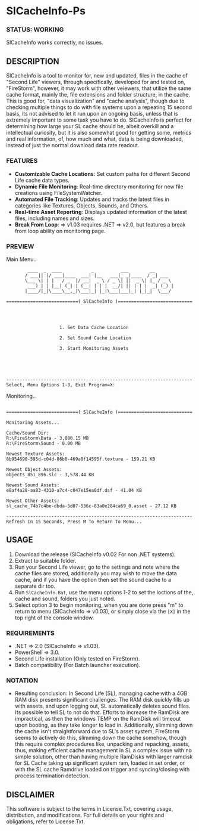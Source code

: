 # SlCacheInfo-Ps

### STATUS: WORKING
SlCacheInfo works correctly, no issues.

## DESCRIPTION
SlCacheInfo is a tool to monitor for, new and updated, files in the cache of "Second Life" viewers, through specifically, developed for and tested on, "FireStorm", however, it may work with other veiewers, that utilize the same cache format, mainly the, file extensions and folder structure, in the cache. This is good for, "data visualization" and "cache analysis", though due to checking multiple things to do with file systems upon a repeating 15 second basis, its not advised to let it run upon an ongoing basis, unless that is extremely important to some task you have to do. SlCacheInfo is perfect for determining how large your SL cache should be, albeit overkill and a intellectual curiosity, but it is also somewhat good for getting some, metrics and real information, of, how much and what, data is being downloaded, instead of just the normal download data rate readout.   

### FEATURES
- **Customizable Cache Locations**: Set custom paths for different Second Life cache data types.
- **Dynamic File Monitoring**: Real-time directory monitoring for new file creations using FileSystemWatcher.
- **Automated File Tracking**: Updates and tracks the latest files in categories like Textures, Objects, Sounds, and Others.
- **Real-time Asset Reporting**: Displays updated information of the latest files, including names and sizes.
- **Break From Loop**: => v1.03 requires .NET => v2.0, but features a break from loop ability on monitoring page.

### PREVIEW
Main Menu..
```
        ____  _  ____           _          ___        __
       / ___|| |/ ___|____  ___| |__   ___|_ _|____  / _| ___
       \___ \| | |   / _  |/ __|  _ \ / _ \| ||  _ \| |_ / _ \
        ___) | | |__| (_| | (__| | | |  __/| || | | |  _| (_) |
       |____/|_|\____\__,_|\___|_| |_|\___|___|_| |_|_|  \___/

===========================( SlCacheInfo )============================




                    1. Set Data Cache Location

                    2. Set Sound Cache Location

                    3. Start Monitoring Assets





----------------------------------------------------------------------
Select, Menu Options 1-3, Exit Program=X:

```
Monitoring..
```

===========================( SlCacheInfo )============================

Monitoring Assets...

Cache/Sound Dir:
R:\FireStorm\Data - 3,880.15 MB
R:\FireStorm\Sound - 0.00 MB

Newest Texture Assets:
8b954690-595d-c04d-86b0-469a0f14595f.texture - 159.21 KB

Newest Object Assets:
objects_851_896.slc - 3,578.44 KB

Newest Sound Assets:
e8af4a28-aa83-4310-a7c4-c047e15ea0df.dsf - 41.04 KB

Newest Other Assets:
sl_cache_74b7c4be-dbda-5d07-536c-83a0e284ca69_0.asset - 27.12 KB

----------------------------------------------------------------------
Refresh In 15 Seconds, Press M To Return To Menu...

```

## USAGE
1. Download the release (SlCacheInfo v0.02 For non .NET systems).
2. Extract to suitable folder.
3. Run your Second Life viewer, go to the settings and note where the cache files are stored, additionally you may wish to move the data cache, and if you have the option then set the sound cache to a separate dir too.
4. Run `SlCacheInfo.Bat`, use the menu options 1-2 to set the loctions of the, cache and sound, folders you just noted.
5. Select option 3 to begin monitoring, when you are done press "m" to return to menu (SlCacheInfo => v0.03), or simply close via the `[X]` in the top right of the console window.

### REQUIREMENTS
- .NET => 2.0 (SlCacheInfo => v1.03).
- PowerShell => 3.0.
- Second Life installation (Only tested on FireStorm).
- Batch compatibility (For Batch launcher execution).

### NOTATION
- Resulting conclusion: In Second Life (SL), managing cache with a 4GB RAM disk presents significant challenges. The RAM disk quickly fills up with assets, and upon logging out, SL automatically deletes sound files. Its possible to tell SL to not do that. Efforts to increase the RamDisk are impractical, as then the windows TEMP on the RamDisk will timeout upon booting, as they take longer to load in. Additionally, slimming down the cache isn't straightforward due to SL's asset system, FireStorm seems to actively do this, slimming down the cache somehow, though this require complex procedures like, unpacking and repacking, assets, thus, making efficient cache management in SL a complex issue with no simple solution, other than having multiple RamDisks with larger ramdisk for SL Cache taking up significant system ram, loaded in set order, or with the SL cache Ramdrive loaded on trigger and syncing/closing with process termination detection.

## DISCLAIMER
This software is subject to the terms in License.Txt, covering usage, distribution, and modifications. For full details on your rights and obligations, refer to License.Txt.
